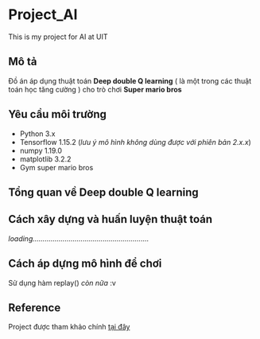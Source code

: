 
# Project_AI
This is my project for AI at UIT
## Mô tả 
Đồ án áp dụng thuật toán **Deep double Q learning** ( là một trong các thuật toán học tăng cường ) cho trò chơi **Super mario bros**
## Yêu cầu môi trường 
+ Python 3.x
+ Tensorflow 1.15.2 (*lưu ý mô hình không dùng được với phiên bản 2.x.x*) 
+ numpy 1.19.0
+ matplotlib 3.2.2
+ Gym super mario bros 
## Tổng quan về Deep double Q learning 
## Cách xây dựng và huấn luyện thuật toán 
*loading..........................................................*
## Cách áp dựng mô hình để chơi 
Sử dụng hàm replay()
*còn nữa* :v
## Reference
Project được tham khảo chính [tại đây](https://www.statworx.com/de/blog/using-reinforcement-learning-to-play-super-mario-bros-on-nes-using-tensorflow/)
